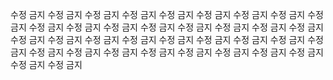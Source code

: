 수정 금지 수정 금지 수정 금지 수정 금지 수정 금지 수정 금지 수정 금지 수정 금지 수정 금지 
수정 금지 수정 금지 수정 금지 수정 금지 수정 금지 수정 금지 수정 금지 수정 금지 수정 금지 
수정 금지 수정 금지 수정 금지 수정 금지 수정 금지 수정 금지 수정 금지 수정 금지 수정 금지 
수정 금지 수정 금지 수정 금지 수정 금지 수정 금지 수정 금지 수정 금지 수정 금지 수정 금지 
